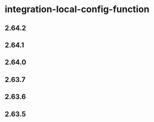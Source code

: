 # integration-local-config-function

## 2.64.2

## 2.64.1

## 2.64.0

## 2.63.7

## 2.63.6

## 2.63.5
